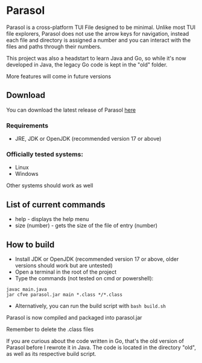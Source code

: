 # Parasol
Parasol is a cross-platform TUI File designed to be minimal. Unlike most TUI file explorers, Parasol does not use the arrow keys for navigation, instead each file and directory is assigned a number and you can interact with the files and paths through their numbers.

This project was also a headstart to learn Java and Go, so while it's now developed in Java, the legacy Go code is kept in the "old" folder.

More features will come in future versions

## Download

You can download the latest release of Parasol [here](https://github.com/spacebanana420/parasol/releases)

### Requirements
* JRE, JDK or OpenJDK (recommended version 17 or above)

### Officially tested systems:
* Linux
* Windows

Other systems should work as well


## List of current commands

* help - displays the help menu
* size (number) - gets the size of the file of entry (number)


## How to build
* Install JDK or OpenJDK (recommended version 17 or above, older versions should work but are untested)
* Open a terminal in the root of the project
* Type the commands (not tested on cmd or powershell):
```
javac main.java
jar cfve parasol.jar main *.class */*.class
```
* Alternatively, you can run the build script with ```bash build.sh```

Parasol is now compiled and packaged into parasol.jar

Remember to delete the .class files


If you are curious about the code written in Go, that's the old version of Parasol before I rewrote it in Java. The code is located in the directory "old", as well as its respective build script.
